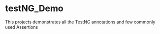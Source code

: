 # testNG_Demo
This projects demonstrates all the TestNG annotations and few commonly used Assertions
